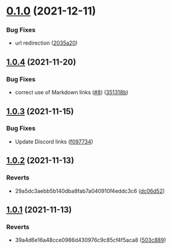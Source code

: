 # [0.1.0](https://github.com/web3community/DEV-NFT/compare/v1.0.4...v0.1.0) (2021-12-11)


### Bug Fixes

* url redirection  ([2035a20](https://github.com/web3community/DEV-NFT/commit/2035a2063d46ac49f60083dd94188bf4133786ce))



## [1.0.4](https://github.com/web3community/DEV-NFT/compare/v1.0.3...v1.0.4) (2021-11-20)


### Bug Fixes

* correct use of Markdown links ([#8](https://github.com/web3community/DEV-NFT/issues/8)) ([351318b](https://github.com/web3community/DEV-NFT/commit/351318bbfad08a10d50fc504759fccca9366b1df))



## [1.0.3](https://github.com/web3community/DEV-NFT/compare/v1.0.2...v1.0.3) (2021-11-15)


### Bug Fixes

* Update Discord links ([f097734](https://github.com/web3community/DEV-NFT/commit/f097734f9593630246bc718e76b363f6f42319f9))



## [1.0.2](https://github.com/web3community/DEV-NFT/compare/v1.0.1...v1.0.2) (2021-11-13)


### Reverts

* 29a5dc3aebb5b140dba8fab7a040910f4eddc3c6 ([dc06d52](https://github.com/web3community/DEV-NFT/commit/dc06d522293b70f6e9963f842dc1a10eaf780eb2))



## [1.0.1](https://github.com/web3community/DEV-NFT/compare/503c8898727a2de072cc751b47c8d2f80c50c9d6...v1.0.1) (2021-11-13)


### Reverts

* 39a4d6e16a48cce0986d430976c9c85cf4f5aca8 ([503c889](https://github.com/web3community/DEV-NFT/commit/503c8898727a2de072cc751b47c8d2f80c50c9d6))



